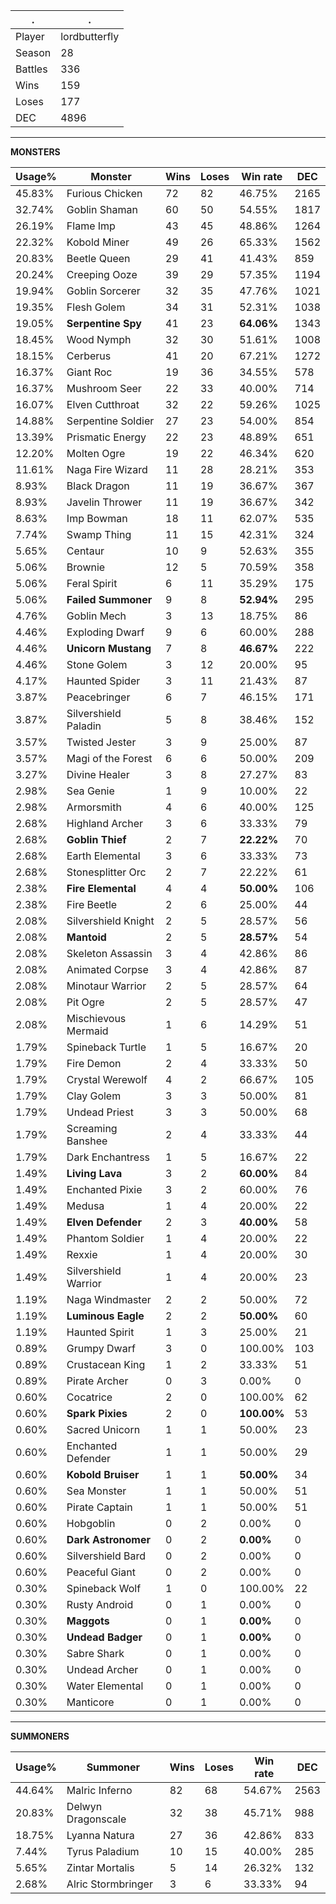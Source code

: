 .|.
|-|-
Player|lordbutterfly
Season|28
Battles|336
Wins|159
Loses|177
DEC|4896

---
**MONSTERS**

Usage%|Monster|Wins|Loses|Win rate|DEC|
-|-|-|-|-|-|
45.83%|Furious Chicken|72|82|46.75%|2165|
32.74%|Goblin Shaman|60|50|54.55%|1817|
26.19%|Flame Imp|43|45|48.86%|1264|
22.32%|Kobold Miner|49|26|65.33%|1562|
20.83%|Beetle Queen|29|41|41.43%|859|
20.24%|Creeping Ooze|39|29|57.35%|1194|
19.94%|Goblin Sorcerer|32|35|47.76%|1021|
19.35%|Flesh Golem|34|31|52.31%|1038|
19.05%|**Serpentine Spy**|41|23|**64.06%**|1343|
18.45%|Wood Nymph|32|30|51.61%|1008|
18.15%|Cerberus|41|20|67.21%|1272|
16.37%|Giant Roc|19|36|34.55%|578|
16.37%|Mushroom Seer|22|33|40.00%|714|
16.07%|Elven Cutthroat|32|22|59.26%|1025|
14.88%|Serpentine Soldier|27|23|54.00%|854|
13.39%|Prismatic Energy|22|23|48.89%|651|
12.20%|Molten Ogre|19|22|46.34%|620|
11.61%|Naga Fire Wizard|11|28|28.21%|353|
8.93%|Black Dragon|11|19|36.67%|367|
8.93%|Javelin Thrower|11|19|36.67%|342|
8.63%|Imp Bowman|18|11|62.07%|535|
7.74%|Swamp Thing|11|15|42.31%|324|
5.65%|Centaur|10|9|52.63%|355|
5.06%|Brownie|12|5|70.59%|358|
5.06%|Feral Spirit|6|11|35.29%|175|
5.06%|**Failed Summoner**|9|8|**52.94%**|295|
4.76%|Goblin Mech|3|13|18.75%|86|
4.46%|Exploding Dwarf|9|6|60.00%|288|
4.46%|**Unicorn Mustang**|7|8|**46.67%**|222|
4.46%|Stone Golem|3|12|20.00%|95|
4.17%|Haunted Spider|3|11|21.43%|87|
3.87%|Peacebringer|6|7|46.15%|171|
3.87%|Silvershield Paladin|5|8|38.46%|152|
3.57%|Twisted Jester|3|9|25.00%|87|
3.57%|Magi of the Forest|6|6|50.00%|209|
3.27%|Divine Healer|3|8|27.27%|83|
2.98%|Sea Genie|1|9|10.00%|22|
2.98%|Armorsmith|4|6|40.00%|125|
2.68%|Highland Archer|3|6|33.33%|79|
2.68%|**Goblin Thief**|2|7|**22.22%**|70|
2.68%|Earth Elemental|3|6|33.33%|73|
2.68%|Stonesplitter Orc|2|7|22.22%|61|
2.38%|**Fire Elemental**|4|4|**50.00%**|106|
2.38%|Fire Beetle|2|6|25.00%|44|
2.08%|Silvershield Knight|2|5|28.57%|56|
2.08%|**Mantoid**|2|5|**28.57%**|54|
2.08%|Skeleton Assassin|3|4|42.86%|86|
2.08%|Animated Corpse|3|4|42.86%|87|
2.08%|Minotaur Warrior|2|5|28.57%|64|
2.08%|Pit Ogre|2|5|28.57%|47|
2.08%|Mischievous Mermaid|1|6|14.29%|51|
1.79%|Spineback Turtle|1|5|16.67%|20|
1.79%|Fire Demon|2|4|33.33%|50|
1.79%|Crystal Werewolf|4|2|66.67%|105|
1.79%|Clay Golem|3|3|50.00%|81|
1.79%|Undead Priest|3|3|50.00%|68|
1.79%|Screaming Banshee|2|4|33.33%|44|
1.79%|Dark Enchantress|1|5|16.67%|22|
1.49%|**Living Lava**|3|2|**60.00%**|84|
1.49%|Enchanted Pixie|3|2|60.00%|76|
1.49%|Medusa|1|4|20.00%|22|
1.49%|**Elven Defender**|2|3|**40.00%**|58|
1.49%|Phantom Soldier|1|4|20.00%|22|
1.49%|Rexxie|1|4|20.00%|30|
1.49%|Silvershield Warrior|1|4|20.00%|23|
1.19%|Naga Windmaster|2|2|50.00%|72|
1.19%|**Luminous Eagle**|2|2|**50.00%**|60|
1.19%|Haunted Spirit|1|3|25.00%|21|
0.89%|Grumpy Dwarf|3|0|100.00%|103|
0.89%|Crustacean King|1|2|33.33%|51|
0.89%|Pirate Archer|0|3|0.00%|0|
0.60%|Cocatrice|2|0|100.00%|62|
0.60%|**Spark Pixies**|2|0|**100.00%**|53|
0.60%|Sacred Unicorn|1|1|50.00%|23|
0.60%|Enchanted Defender|1|1|50.00%|29|
0.60%|**Kobold Bruiser**|1|1|**50.00%**|34|
0.60%|Sea Monster|1|1|50.00%|51|
0.60%|Pirate Captain|1|1|50.00%|51|
0.60%|Hobgoblin|0|2|0.00%|0|
0.60%|**Dark Astronomer**|0|2|**0.00%**|0|
0.60%|Silvershield Bard|0|2|0.00%|0|
0.60%|Peaceful Giant|0|2|0.00%|0|
0.30%|Spineback Wolf|1|0|100.00%|22|
0.30%|Rusty Android|0|1|0.00%|0|
0.30%|**Maggots**|0|1|**0.00%**|0|
0.30%|**Undead Badger**|0|1|**0.00%**|0|
0.30%|Sabre Shark|0|1|0.00%|0|
0.30%|Undead Archer|0|1|0.00%|0|
0.30%|Water Elemental|0|1|0.00%|0|
0.30%|Manticore|0|1|0.00%|0|

---
**SUMMONERS**

Usage%|Summoner|Wins|Loses|Win rate|DEC|
-|-|-|-|-|-|
44.64%|Malric Inferno|82|68|54.67%|2563|
20.83%|Delwyn Dragonscale|32|38|45.71%|988|
18.75%|Lyanna Natura|27|36|42.86%|833|
7.44%|Tyrus Paladium|10|15|40.00%|285|
5.65%|Zintar Mortalis|5|14|26.32%|132|
2.68%|Alric Stormbringer|3|6|33.33%|94|
